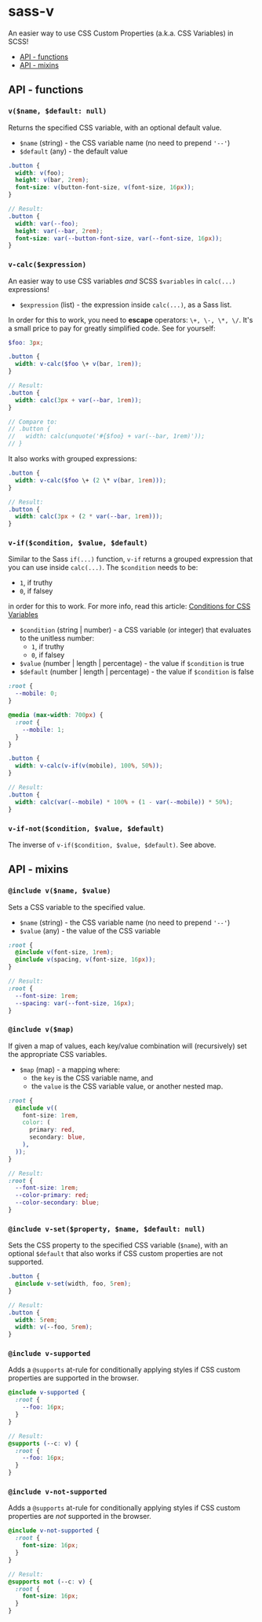 # sass-v

An easier way to use CSS Custom Properties (a.k.a. CSS Variables) in SCSS!

- [API - functions](#api---functions)
- [API - mixins](#api---mixins)

## API - functions

### `v($name, $default: null)`
Returns the specified CSS variable, with an optional default value.

- `$name` (string) - the CSS variable name (no need to prepend `'--'`)
- `$default` (any) - the default value

```scss
.button {
  width: v(foo);
  height: v(bar, 2rem);
  font-size: v(button-font-size, v(font-size, 16px));
}

// Result:
.button {
  width: var(--foo);
  height: var(--bar, 2rem);
  font-size: var(--button-font-size, var(--font-size, 16px));
}
```

### `v-calc($expression)`
An easier way to use CSS variables _and_ SCSS `$variables` in `calc(...)` expressions!

- `$expression` (list) - the expression inside `calc(...)`, as a Sass list.

In order for this to work, you need to **escape** operators: `\+, \-, \*, \/`. It's a small price to pay for greatly simplified code. See for yourself:

```scss
$foo: 3px;

.button {
  width: v-calc($foo \+ v(bar, 1rem));
}

// Result:
.button {
  width: calc(3px + var(--bar, 1rem));
}

// Compare to:
// .button {
//   width: calc(unquote('#{$foo} + var(--bar, 1rem)'));
// }
```

It also works with grouped expressions:

```scss
.button {
  width: v-calc($foo \+ (2 \* v(bar, 1rem)));
}

// Result:
.button {
  width: calc(3px + (2 * var(--bar, 1rem)));
}
```

### `v-if($condition, $value, $default)`
Similar to the Sass `if(...)` function, `v-if` returns a grouped expression that you can use inside `calc(...)`. The `$condition` needs to be:

- `1`, if truthy
- `0`, if falsey

in order for this to work. For more info, read this article: [Conditions for CSS Variables](http://kizu.ru/en/fun/conditions-for-css-variables/)

- `$condition` (string | number) - a CSS variable (or integer) that evaluates to the unitless number:
  - `1`, if truthy
  - `0`, if falsey
- `$value` (number | length | percentage) - the value if `$condition` is true
- `$default` (number | length | percentage) - the value if `$condition` is false

```scss
:root {
  --mobile: 0;
}

@media (max-width: 700px) {
  :root {
    --mobile: 1;
  }
}

.button {
  width: v-calc(v-if(v(mobile), 100%, 50%));
}

// Result:
.button {
  width: calc(var(--mobile) * 100% + (1 - var(--mobile)) * 50%);
}
```

### `v-if-not($condition, $value, $default)`
The inverse of `v-if($condition, $value, $default)`. See above.


## API - mixins

### `@include v($name, $value)`
Sets a CSS variable to the specified value.

- `$name` (string) - the CSS variable name (no need to prepend `'--'`)
- `$value` (any) - the value of the CSS variable

```scss
:root {
  @include v(font-size, 1rem);
  @include v(spacing, v(font-size, 16px));
}

// Result:
:root {
  --font-size: 1rem;
  --spacing: var(--font-size, 16px);
}
```

### `@include v($map)`
If given a map of values, each key/value combination will (recursively) set the appropriate CSS variables.

- `$map` (map) - a mapping where:
  - the `key` is the CSS variable name, and
  - the `value` is the CSS variable value, or another nested map.

```scss
:root {
  @include v((
    font-size: 1rem,
    color: (
      primary: red,
      secondary: blue,
    ),
  ));
}

// Result:
:root {
  --font-size: 1rem;
  --color-primary: red;
  --color-secondary: blue;
}
```

### `@include v-set($property, $name, $default: null)`
Sets the CSS property to the specified CSS variable (`$name`), with an optional `$default` that also works if CSS custom properties are not supported.

```scss
.button {
  @include v-set(width, foo, 5rem);
}

// Result:
.button {
  width: 5rem;
  width: v(--foo, 5rem);
}
```

### `@include v-supported`
Adds a `@supports` at-rule for conditionally applying styles if CSS custom properties are supported in the browser.

```scss
@include v-supported {
  :root {
    --foo: 16px;
  }
}

// Result:
@supports (--c: v) {
  :root {
    --foo: 16px;
  }
}
```

### `@include v-not-supported`
Adds a `@supports` at-rule for conditionally applying styles if CSS custom properties are _not_ supported in the browser.

```scss
@include v-not-supported {
  :root {
    font-size: 16px;
  }
}

// Result:
@supports not (--c: v) {
  :root {
    font-size: 16px;
  }
}
```
